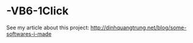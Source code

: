 -VB6-1Click
===========

See my article about this project: http://dinhquangtrung.net/blog/some-softwares-i-made
